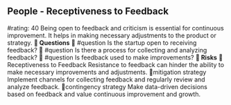 

## People - Receptiveness to Feedback
#rating: 40
Being open to feedback and criticism is essential for continuous improvement. It helps in making necessary adjustments to the product or strategy.
**💭 Questions**
💭 #question Is the startup open to receiving feedback?
 💭 #question Is there a process for collecting and analyzing feedback?
 💭 #question Is feedback used to make improvements?
**🚨 Risks**
🚨Receptiveness to Feedback
Resistance to feedback can hinder the ability to make necessary improvements and adjustments.
🚨mitigation strategy
Implement channels for collecting feedback and regularly review and analyze feedback.
🚨contingency strategy
Make data-driven decisions based on feedback and value continuous improvement and growth.




